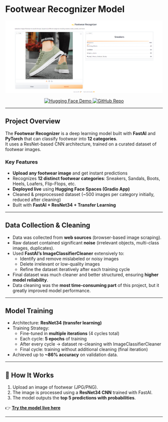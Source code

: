# Footwear Recognizer Model

![Demo of Footwear Recognizer](Deployment/gradio_app.png)  

<p align="center">
  <a href="https://huggingface.co/spaces/Arefen017/Footwear-Recognizer-model" target="_blank">
    <img src="https://img.shields.io/badge/🤗-Try%20on%20HuggingFace-blue.svg?style=for-the-badge" alt="Hugging Face Demo" />
  </a>
  <a href="https://github.com/arefenislam2000-coder/Footwear-Recognizer-" target="_blank">
    <img src="https://img.shields.io/badge/GitHub-Repository-black.svg?style=for-the-badge&logo=github" alt="GitHub Repo" />
  </a>
</p>

---

## Project Overview
The **Footwear Recognizer** is a deep learning model built with **FastAI** and **PyTorch** that can classify footwear into **12 categories**.  
It uses a ResNet-based CNN architecture, trained on a curated dataset of footwear images.  

### Key Features
- **Upload any footwear image** and get instant predictions  
- Recognizes **12 distinct footwear categories**: Sneakers, Sandals, Boots, Heels, Loafers, Flip-Flops, etc.  
- **Deployed live** using **Hugging Face Spaces (Gradio App)**  
- Cleaned & preprocessed dataset (~500 images per category initially, reduced after cleaning)  
- Built with **FastAI + ResNet34 + Transfer Learning**  

---

## Data Collection & Cleaning
- Data was collected from **web sources** (browser-based image scraping).  
- Raw dataset contained significant **noise** (irrelevant objects, multi-class images, duplicates).  
- Used **FastAI’s ImageClassifierCleaner** extensively to:  
  - Identify and remove mislabeled or noisy images  
  - Delete irrelevant or low-quality images  
  - Refine the dataset iteratively after each training cycle  
- Final dataset was much cleaner and better structured, ensuring **higher model reliability**.  
- Data cleaning was the **most time-consuming part** of this project, but it greatly improved model performance.  

---

## Model Training
- Architecture: **ResNet34 (transfer learning)**  
- Training Strategy:  
  - Fine-tuned in **multiple iterations** (4 cycles total)  
  - Each cycle: **5 epochs** of training  
  - After every cycle → dataset re-cleaning with ImageClassifierCleaner  
  - Final cycle: training without additional cleaning (final iteration)  
- Achieved up to **~86% accuracy** on validation data.  

---

## 🧠 How It Works
1. Upload an image of footwear (JPG/PNG).  
2. The image is processed using a **ResNet34 CNN** trained with FastAI.  
3. The model outputs the **top 5 predictions with probabilities**.  

👉 **[Try the model live here](https://huggingface.co/spaces/Arefen017/Footwear-Recognizer-model)**  

---


